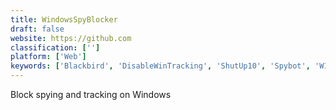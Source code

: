 ```yaml
---
title: WindowsSpyBlocker
draft: false 
website: https://github.com
classification: ['']
platform: ['Web']
keywords: ['Blackbird', 'DisableWinTracking', 'ShutUp10', 'Spybot', 'W10Privacy', 'WPD', 'Win10-Initial-Setup-Script', 'WinPurify']
---
```

Block spying and tracking on Windows